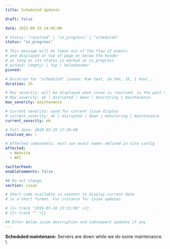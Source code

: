 ```yaml
---
title: Scheduled Updates

draft: false

date: 2022-06-25 14:45:00

# Status: "resolved" | "in_progress" | "scheduled"
status: "in_progress"

# This message will be taken out of the flow of events
# and displayed at top of page or below the header
# as long as its status is marked as in_progress
# pinned: (empty) | top | belowheader
pinned: 

# Duration for "scheduled" issues: Raw text, ie 5mn, 1h, 1 hour,..
duration: 1h

# Max severity: will be displayed when issue is resolved, in the past events section
# Max_severity: ok | disrupted | down | monitoring | maintenance
max_severity: maintenance

# Current severity: used for current issue display
# current_severity: ok | disrupted | down | monitoring | maintenance
current_severity: ok

# Full date: 2019-03-29 17:26:09
resolved_on: ~

# Affected components, must use exact names defined in site config
affected:
  - Website
  - API

twitterFeed:
enableComments: false

## Do not change
section: issue

# Short code available in content to display current date
# in a short format. For instance for issue updates.

# {{< track "2019-03-26 15:31:06" >}}
# {{< track "" >}}

## Enter below issue description and subsequent updates if any
---
```

**Scheduled maintenace:** Servers are down while we do some maintenance.
\
